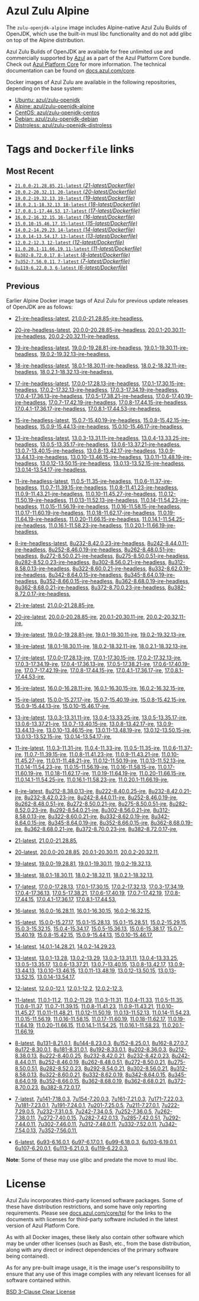 Azul Zulu Alpine
================

The `zulu-openjdk-alpine` image includes Alpine-native Azul Zulu Builds of OpenJDK, which use the built-in musl libc functionality
and do not add glibc on top of the Alpine distribution.

Azul Zulu Builds of OpenJDK are available for free unlimited use and commercially supported by [Azul][1] as a part of the Azul Platform Core bundle.
Check out [Azul Platform Core][2] for more information. The technical documentation can be found on [docs.azul.com/core][3].

Docker images of Azul Zulu are available in the following repositories, depending on the base system:

  * [Ubuntu: azul/zulu-openjdk][4]
  * [Alpine: azul/zulu-openjdk-alpine][5]
  * [CentOS: azul/zulu-openjdk-centos][6]
  * [Debian: azul/zulu-openjdk-debian][7]
  * [Distroless: azul/zulu-openjdk-distroless][8]

Tags and `Dockerfile` links
===========================

Most Recent
-----------


  * [`21.0.0-21.28.85`, `21-latest` (*21-latest/Dockerfile)*][11]
  * [`20.0.2-20.32.11`, `20-latest` (*20-latest/Dockerfile)*][17]
  * [`19.0.2-19.32.13`, `19-latest` (*19-latest/Dockerfile)*][29]
  * [`18.0.2.1-18.32.13`, `18-latest` (*18-latest/Dockerfile)*][41]
  * [`17.0.8.1-17.44.53`, `17-latest` (*17-latest/Dockerfile)*][53]
  * [`16.0.2-16.32.15`, `16-latest` (*16-latest/Dockerfile)*][89]
  * [`15.0.10-15.46.17`, `15-latest` (*15-latest/Dockerfile)*][97]
  * [`14.0.2-14.29.23`, `14-latest` (*14-latest/Dockerfile)*][121]
  * [`13.0.14-13.54.17`, `13-latest` (*13-latest/Dockerfile)*][124]
  * [`12.0.2-12.3`, `12-latest` (*12-latest/Dockerfile)*][165]
  * [`11.0.20.1-11.66.19`, `11-latest` (*11-latest/Dockerfile)*][169]
  * [`8u382-8.72.0.17`, `8-latest` (*8-latest/Dockerfile)*][234]
  * [`7u352-7.56.0.11`, `7-latest` (*7-latest/Dockerfile)*][307]
  * [`6u119-6.22.0.3`, `6-latest` (*6-latest/Dockerfile)*][330]

Previous
--------

Earlier Alpine Docker image tags of Azul Zulu for previous update releases of OpenJDK are as follows:


  * [21-jre-headless-latest][15],
  [21.0.0-21.28.85-jre-headless][16],
  
  * [20-jre-headless-latest][25],
  [20.0.0-20.28.85-jre-headless][26],
  [20.0.1-20.30.11-jre-headless][27],
  [20.0.2-20.32.11-jre-headless][28],
  
  * [19-jre-headless-latest][37],
  [19.0.0-19.28.81-jre-headless][38],
  [19.0.1-19.30.11-jre-headless][39],
  [19.0.2-19.32.13-jre-headless][40],
  
  * [18-jre-headless-latest][49],
  [18.0.1-18.30.11-jre-headless][50],
  [18.0.2-18.32.11-jre-headless][51],
  [18.0.2.1-18.32.13-jre-headless][52],
  
  * [17-jre-headless-latest][77],
  [17.0.0-17.28.13-jre-headless][78],
  [17.0.1-17.30.15-jre-headless][79],
  [17.0.2-17.32.13-jre-headless][80],
  [17.0.3-17.34.19-jre-headless][81],
  [17.0.4-17.36.13-jre-headless][82],
  [17.0.5-17.38.21-jre-headless][83],
  [17.0.6-17.40.19-jre-headless][84],
  [17.0.7-17.42.19-jre-headless][85],
  [17.0.8-17.44.15-jre-headless][86],
  [17.0.4.1-17.36.17-jre-headless][87],
  [17.0.8.1-17.44.53-jre-headless][88],
  
  * [15-jre-headless-latest][116],
  [15.0.7-15.40.19-jre-headless][117],
  [15.0.8-15.42.15-jre-headless][118],
  [15.0.9-15.44.13-jre-headless][119],
  [15.0.10-15.46.17-jre-headless][120],
  
  * [13-jre-headless-latest][152],
  [13.0.3-13.31.11-jre-headless][153],
  [13.0.4-13.33.25-jre-headless][154],
  [13.0.5-13.35.17-jre-headless][155],
  [13.0.6-13.37.21-jre-headless][156],
  [13.0.7-13.40.15-jre-headless][157],
  [13.0.8-13.42.17-jre-headless][158],
  [13.0.9-13.44.13-jre-headless][159],
  [13.0.10-13.46.15-jre-headless][160],
  [13.0.11-13.48.19-jre-headless][161],
  [13.0.12-13.50.15-jre-headless][162],
  [13.0.13-13.52.15-jre-headless][163],
  [13.0.14-13.54.17-jre-headless][164],
  
  * [11-jre-headless-latest][212],
  [11.0.5-11.35-jre-headless][216],
  [11.0.6-11.37-jre-headless][217],
  [11.0.7-11.39.15-jre-headless][218],
  [11.0.8-11.41.23-jre-headless][219],
  [11.0.9-11.43.21-jre-headless][220],
  [11.0.10-11.45.27-jre-headless][221],
  [11.0.12-11.50.19-jre-headless][222],
  [11.0.13-11.52.13-jre-headless][223],
  [11.0.14-11.54.23-jre-headless][224],
  [11.0.15-11.56.19-jre-headless][225],
  [11.0.16-11.58.15-jre-headless][226],
  [11.0.17-11.60.19-jre-headless][227],
  [11.0.18-11.62.17-jre-headless][228],
  [11.0.19-11.64.19-jre-headless][229],
  [11.0.20-11.66.15-jre-headless][230],
  [11.0.14.1-11.54.25-jre-headless][231],
  [11.0.16.1-11.58.23-jre-headless][232],
  [11.0.20.1-11.66.19-jre-headless][233],
  
  * [8-jre-headless-latest][288],
  [8u232-8.42.0.23-jre-headless][289],
  [8u242-8.44.0.11-jre-headless][290],
  [8u252-8.46.0.19-jre-headless][291],
  [8u262-8.48.0.51-jre-headless][292],
  [8u272-8.50.0.21-jre-headless][293],
  [8u275-8.50.0.51-jre-headless][294],
  [8u282-8.52.0.23-jre-headless][295],
  [8u302-8.56.0.21-jre-headless][296],
  [8u312-8.58.0.13-jre-headless][297],
  [8u322-8.60.0.21-jre-headless][298],
  [8u332-8.62.0.19-jre-headless][299],
  [8u342-8.64.0.15-jre-headless][300],
  [8u345-8.64.0.19-jre-headless][301],
  [8u352-8.66.0.15-jre-headless][302],
  [8u362-8.68.0.19-jre-headless][303],
  [8u362-8.68.0.21-jre-headless][304],
  [8u372-8.70.0.23-jre-headless][305],
  [8u382-8.72.0.17-jre-headless][306],
  
  * [21-jre-latest][12],
  [21.0.0-21.28.85-jre][14],
  
  * [20-jre-latest][18],
  [20.0.0-20.28.85-jre][22],
  [20.0.1-20.30.11-jre][23],
  [20.0.2-20.32.11-jre][24],
  
  * [19-jre-latest][30],
  [19.0.0-19.28.81-jre][34],
  [19.0.1-19.30.11-jre][35],
  [19.0.2-19.32.13-jre][36],
  
  * [18-jre-latest][42],
  [18.0.1-18.30.11-jre][46],
  [18.0.2-18.32.11-jre][47],
  [18.0.2.1-18.32.13-jre][48],
  
  * [17-jre-latest][54],
  [17.0.0-17.28.13-jre][66],
  [17.0.1-17.30.15-jre][67],
  [17.0.2-17.32.13-jre][68],
  [17.0.3-17.34.19-jre][69],
  [17.0.4-17.36.13-jre][70],
  [17.0.5-17.38.21-jre][71],
  [17.0.6-17.40.19-jre][72],
  [17.0.7-17.42.19-jre][73],
  [17.0.8-17.44.15-jre][74],
  [17.0.4.1-17.36.17-jre][75],
  [17.0.8.1-17.44.53-jre][76],
  
  * [16-jre-latest][90],
  [16.0.0-16.28.11-jre][94],
  [16.0.1-16.30.15-jre][95],
  [16.0.2-16.32.15-jre][96],
  
  * [15-jre-latest][98],
  [15.0.0-15.27.17-jre][111],
  [15.0.7-15.40.19-jre][112],
  [15.0.8-15.42.15-jre][113],
  [15.0.9-15.44.13-jre][114],
  [15.0.10-15.46.17-jre][115],
  
  * [13-jre-latest][127],
  [13.0.3-13.31.11-jre][140],
  [13.0.4-13.33.25-jre][141],
  [13.0.5-13.35.17-jre][142],
  [13.0.6-13.37.21-jre][143],
  [13.0.7-13.40.15-jre][144],
  [13.0.8-13.42.17-jre][145],
  [13.0.9-13.44.13-jre][146],
  [13.0.10-13.46.15-jre][147],
  [13.0.11-13.48.19-jre][148],
  [13.0.12-13.50.15-jre][149],
  [13.0.13-13.52.15-jre][150],
  [13.0.14-13.54.17-jre][151],
  
  * [11-jre-latest][176],
  [11.0.3-11.31-jre][191],
  [11.0.4-11.33-jre][192],
  [11.0.5-11.35-jre][193],
  [11.0.6-11.37-jre][194],
  [11.0.7-11.39.15-jre][198],
  [11.0.8-11.41.23-jre][199],
  [11.0.9-11.43.21-jre][200],
  [11.0.10-11.45.27-jre][201],
  [11.0.11-11.48.21-jre][202],
  [11.0.12-11.50.19-jre][203],
  [11.0.13-11.52.13-jre][204],
  [11.0.14-11.54.23-jre][205],
  [11.0.15-11.56.19-jre][206],
  [11.0.16-11.58.15-jre][207],
  [11.0.17-11.60.19-jre][208],
  [11.0.18-11.62.17-jre][209],
  [11.0.19-11.64.19-jre][210],
  [11.0.20-11.66.15-jre][211],
  [11.0.14.1-11.54.25-jre][213],
  [11.0.16.1-11.58.23-jre][214],
  [11.0.20.1-11.66.19-jre][215],
  
  * [8-jre-latest][235],
  [8u212-8.38.0.13-jre][266],
  [8u222-8.40.0.25-jre][267],
  [8u232-8.42.0.21-jre][268],
  [8u232-8.42.0.23-jre][269],
  [8u242-8.44.0.11-jre][270],
  [8u252-8.46.0.19-jre][271],
  [8u262-8.48.0.51-jre][272],
  [8u272-8.50.0.21-jre][273],
  [8u275-8.50.0.51-jre][274],
  [8u282-8.52.0.23-jre][275],
  [8u292-8.54.0.21-jre][276],
  [8u302-8.56.0.21-jre][277],
  [8u312-8.58.0.13-jre][278],
  [8u322-8.60.0.21-jre][279],
  [8u332-8.62.0.19-jre][280],
  [8u342-8.64.0.15-jre][281],
  [8u345-8.64.0.19-jre][282],
  [8u352-8.66.0.15-jre][283],
  [8u362-8.68.0.19-jre][284],
  [8u362-8.68.0.21-jre][285],
  [8u372-8.70.0.23-jre][286],
  [8u382-8.72.0.17-jre][287],
  
  * [21-latest][11],
  [21.0.0-21.28.85][13],
  
  * [20-latest][17],
  [20.0.0-20.28.85][19],
  [20.0.1-20.30.11][20],
  [20.0.2-20.32.11][21],
  
  * [19-latest][29],
  [19.0.0-19.28.81][31],
  [19.0.1-19.30.11][32],
  [19.0.2-19.32.13][33],
  
  * [18-latest][41],
  [18.0.1-18.30.11][43],
  [18.0.2-18.32.11][44],
  [18.0.2.1-18.32.13][45],
  
  * [17-latest][53],
  [17.0.0-17.28.13][55],
  [17.0.1-17.30.15][56],
  [17.0.2-17.32.13][57],
  [17.0.3-17.34.19][58],
  [17.0.4-17.36.13][59],
  [17.0.5-17.38.21][60],
  [17.0.6-17.40.19][61],
  [17.0.7-17.42.19][62],
  [17.0.8-17.44.15][63],
  [17.0.4.1-17.36.17][64],
  [17.0.8.1-17.44.53][65],
  
  * [16-latest][89],
  [16.0.0-16.28.11][91],
  [16.0.1-16.30.15][92],
  [16.0.2-16.32.15][93],
  
  * [15-latest][97],
  [15.0.0-15.27.17][99],
  [15.0.1-15.28.13][100],
  [15.0.1-15.28.51][101],
  [15.0.2-15.29.15][102],
  [15.0.3-15.32.15][103],
  [15.0.4-15.34.17][104],
  [15.0.5-15.36.13][105],
  [15.0.6-15.38.17][106],
  [15.0.7-15.40.19][107],
  [15.0.8-15.42.15][108],
  [15.0.9-15.44.13][109],
  [15.0.10-15.46.17][110],
  
  * [14-latest][121],
  [14.0.1-14.28.21][122],
  [14.0.2-14.29.23][123],
  
  * [13-latest][124],
  [13.0.1-13.28][125],
  [13.0.2-13.29][126],
  [13.0.3-13.31.11][128],
  [13.0.4-13.33.25][129],
  [13.0.5-13.35.17][130],
  [13.0.6-13.37.21][131],
  [13.0.7-13.40.15][132],
  [13.0.8-13.42.17][133],
  [13.0.9-13.44.13][134],
  [13.0.10-13.46.15][135],
  [13.0.11-13.48.19][136],
  [13.0.12-13.50.15][137],
  [13.0.13-13.52.15][138],
  [13.0.14-13.54.17][139],
  
  * [12-latest][165],
  [12.0.0-12.1][166],
  [12.0.1-12.2][167],
  [12.0.2-12.3][168],
  
  * [11-latest][169],
  [11.0.1-11.2][170],
  [11.0.2-11.29][171],
  [11.0.3-11.31][172],
  [11.0.4-11.33][173],
  [11.0.5-11.35][174],
  [11.0.6-11.37][175],
  [11.0.7-11.39.15][177],
  [11.0.8-11.41.23][178],
  [11.0.9-11.43.21][179],
  [11.0.10-11.45.27][180],
  [11.0.11-11.48.21][181],
  [11.0.12-11.50.19][182],
  [11.0.13-11.52.13][183],
  [11.0.14-11.54.23][184],
  [11.0.15-11.56.19][185],
  [11.0.16-11.58.15][186],
  [11.0.17-11.60.19][187],
  [11.0.18-11.62.17][188],
  [11.0.19-11.64.19][189],
  [11.0.20-11.66.15][190],
  [11.0.14.1-11.54.25][195],
  [11.0.16.1-11.58.23][196],
  [11.0.20.1-11.66.19][197],
  
  * [8-latest][234],
  [8u131-8.21.0.1][236],
  [8u144-8.23.0.3][237],
  [8u152-8.25.0.1][238],
  [8u162-8.27.0.7][239],
  [8u172-8.30.0.1][240],
  [8u181-8.31.0.1][241],
  [8u192-8.33.0.1][242],
  [8u202-8.36.0.3][243],
  [8u212-8.38.0.13][244],
  [8u222-8.40.0.25][245],
  [8u232-8.42.0.21][246],
  [8u232-8.42.0.23][247],
  [8u242-8.44.0.11][248],
  [8u252-8.46.0.19][249],
  [8u262-8.48.0.51][250],
  [8u272-8.50.0.21][251],
  [8u275-8.50.0.51][252],
  [8u282-8.52.0.23][253],
  [8u292-8.54.0.21][254],
  [8u302-8.56.0.21][255],
  [8u312-8.58.0.13][256],
  [8u322-8.60.0.21][257],
  [8u332-8.62.0.19][258],
  [8u342-8.64.0.15][259],
  [8u345-8.64.0.19][260],
  [8u352-8.66.0.15][261],
  [8u362-8.68.0.19][262],
  [8u362-8.68.0.21][263],
  [8u372-8.70.0.23][264],
  [8u382-8.72.0.17][265],
  
  * [7-latest][307],
  [7u141-7.18.0.3][308],
  [7u154-7.20.0.3][309],
  [7u161-7.21.0.3][310],
  [7u171-7.22.0.3][311],
  [7u181-7.23.0.1][312],
  [7u191-7.24.0.1][313],
  [7u201-7.25.0.5][314],
  [7u211-7.27.0.1][315],
  [7u222-7.29.0.5][316],
  [7u232-7.31.0.5][317],
  [7u242-7.34.0.5][318],
  [7u252-7.36.0.5][319],
  [7u262-7.38.0.11][320],
  [7u272-7.40.0.15][321],
  [7u282-7.42.0.13][322],
  [7u285-7.42.0.51][323],
  [7u292-7.44.0.11][324],
  [7u302-7.46.0.11][325],
  [7u312-7.48.0.11][326],
  [7u332-7.52.0.11][327],
  [7u342-7.54.0.13][328],
  [7u352-7.56.0.11][329],
  
  * [6-latest][330],
  [6u93-6.16.0.1][331],
  [6u97-6.17.0.1][332],
  [6u99-6.18.0.3][333],
  [6u103-6.19.0.1][334],
  [6u107-6.20.0.1][335],
  [6u113-6.21.0.3][336],
  [6u119-6.22.0.3][337],
  

**Note**: Some of these may use glibc and predate the move to musl libc.

License
=======

Azul Zulu incorporates third-party licensed software packages. Some of these have distribution restrictions, and some have only reporting requirements. Please see [docs.azul.com/core/tpl][9] for the links to the documents with licenses for third-party software included in the latest version of Azul Platform Core.

As with all Docker images, these likely also contain other software which may be under other licenses (such as Bash, etc., from the base distribution, along with any direct or indirect dependencies of the primary software being contained).

As for any pre-built image usage, it is the image user's responsibility to ensure that any use of this image complies with any relevant licenses for all software contained within.

[BSD 3-Clause Clear License][10]


  [1]: https://www.azul.com/
  [2]: https://www.azul.com/products/core/
  [3]: https://docs.azul.com/core/
  [4]: https://hub.docker.com/r/azul/zulu-openjdk
  [5]: https://hub.docker.com/r/azul/zulu-openjdk-alpine
  [6]: https://hub.docker.com/r/azul/zulu-openjdk-centos
  [7]: https://hub.docker.com/r/azul/zulu-openjdk-debian
  [8]: https://hub.docker.com/r/azul/zulu-openjdk-distroless
  [9]: https://docs.azul.com/core/tpl
  [10]: https://github.com/zulu-openjdk/zulu-openjdk/blob/master/LICENSE.txt


  [15]: https://github.com/zulu-openjdk/zulu-openjdk/blob/master/alpine/21-jre-headless-latest/Dockerfile
  [16]: https://github.com/zulu-openjdk/zulu-openjdk/blob/master/alpine/21.0.0-21.28.85-jre-headless/Dockerfile
  
  [25]: https://github.com/zulu-openjdk/zulu-openjdk/blob/master/alpine/20-jre-headless-latest/Dockerfile
  [26]: https://github.com/zulu-openjdk/zulu-openjdk/blob/master/alpine/20.0.0-20.28.85-jre-headless/Dockerfile
  [27]: https://github.com/zulu-openjdk/zulu-openjdk/blob/master/alpine/20.0.1-20.30.11-jre-headless/Dockerfile
  [28]: https://github.com/zulu-openjdk/zulu-openjdk/blob/master/alpine/20.0.2-20.32.11-jre-headless/Dockerfile
  
  [37]: https://github.com/zulu-openjdk/zulu-openjdk/blob/master/alpine/19-jre-headless-latest/Dockerfile
  [38]: https://github.com/zulu-openjdk/zulu-openjdk/blob/master/alpine/19.0.0-19.28.81-jre-headless/Dockerfile
  [39]: https://github.com/zulu-openjdk/zulu-openjdk/blob/master/alpine/19.0.1-19.30.11-jre-headless/Dockerfile
  [40]: https://github.com/zulu-openjdk/zulu-openjdk/blob/master/alpine/19.0.2-19.32.13-jre-headless/Dockerfile
  
  [49]: https://github.com/zulu-openjdk/zulu-openjdk/blob/master/alpine/18-jre-headless-latest/Dockerfile
  [50]: https://github.com/zulu-openjdk/zulu-openjdk/blob/master/alpine/18.0.1-18.30.11-jre-headless/Dockerfile
  [51]: https://github.com/zulu-openjdk/zulu-openjdk/blob/master/alpine/18.0.2-18.32.11-jre-headless/Dockerfile
  [52]: https://github.com/zulu-openjdk/zulu-openjdk/blob/master/alpine/18.0.2.1-18.32.13-jre-headless/Dockerfile
  
  [77]: https://github.com/zulu-openjdk/zulu-openjdk/blob/master/alpine/17-jre-headless-latest/Dockerfile
  [78]: https://github.com/zulu-openjdk/zulu-openjdk/blob/master/alpine/17.0.0-17.28.13-jre-headless/Dockerfile
  [79]: https://github.com/zulu-openjdk/zulu-openjdk/blob/master/alpine/17.0.1-17.30.15-jre-headless/Dockerfile
  [80]: https://github.com/zulu-openjdk/zulu-openjdk/blob/master/alpine/17.0.2-17.32.13-jre-headless/Dockerfile
  [81]: https://github.com/zulu-openjdk/zulu-openjdk/blob/master/alpine/17.0.3-17.34.19-jre-headless/Dockerfile
  [82]: https://github.com/zulu-openjdk/zulu-openjdk/blob/master/alpine/17.0.4-17.36.13-jre-headless/Dockerfile
  [83]: https://github.com/zulu-openjdk/zulu-openjdk/blob/master/alpine/17.0.5-17.38.21-jre-headless/Dockerfile
  [84]: https://github.com/zulu-openjdk/zulu-openjdk/blob/master/alpine/17.0.6-17.40.19-jre-headless/Dockerfile
  [85]: https://github.com/zulu-openjdk/zulu-openjdk/blob/master/alpine/17.0.7-17.42.19-jre-headless/Dockerfile
  [86]: https://github.com/zulu-openjdk/zulu-openjdk/blob/master/alpine/17.0.8-17.44.15-jre-headless/Dockerfile
  [87]: https://github.com/zulu-openjdk/zulu-openjdk/blob/master/alpine/17.0.4.1-17.36.17-jre-headless/Dockerfile
  [88]: https://github.com/zulu-openjdk/zulu-openjdk/blob/master/alpine/17.0.8.1-17.44.53-jre-headless/Dockerfile
  
  [116]: https://github.com/zulu-openjdk/zulu-openjdk/blob/master/alpine/15-jre-headless-latest/Dockerfile
  [117]: https://github.com/zulu-openjdk/zulu-openjdk/blob/master/alpine/15.0.7-15.40.19-jre-headless/Dockerfile
  [118]: https://github.com/zulu-openjdk/zulu-openjdk/blob/master/alpine/15.0.8-15.42.15-jre-headless/Dockerfile
  [119]: https://github.com/zulu-openjdk/zulu-openjdk/blob/master/alpine/15.0.9-15.44.13-jre-headless/Dockerfile
  [120]: https://github.com/zulu-openjdk/zulu-openjdk/blob/master/alpine/15.0.10-15.46.17-jre-headless/Dockerfile
  
  [152]: https://github.com/zulu-openjdk/zulu-openjdk/blob/master/alpine/13-jre-headless-latest/Dockerfile
  [153]: https://github.com/zulu-openjdk/zulu-openjdk/blob/master/alpine/13.0.3-13.31.11-jre-headless/Dockerfile
  [154]: https://github.com/zulu-openjdk/zulu-openjdk/blob/master/alpine/13.0.4-13.33.25-jre-headless/Dockerfile
  [155]: https://github.com/zulu-openjdk/zulu-openjdk/blob/master/alpine/13.0.5-13.35.17-jre-headless/Dockerfile
  [156]: https://github.com/zulu-openjdk/zulu-openjdk/blob/master/alpine/13.0.6-13.37.21-jre-headless/Dockerfile
  [157]: https://github.com/zulu-openjdk/zulu-openjdk/blob/master/alpine/13.0.7-13.40.15-jre-headless/Dockerfile
  [158]: https://github.com/zulu-openjdk/zulu-openjdk/blob/master/alpine/13.0.8-13.42.17-jre-headless/Dockerfile
  [159]: https://github.com/zulu-openjdk/zulu-openjdk/blob/master/alpine/13.0.9-13.44.13-jre-headless/Dockerfile
  [160]: https://github.com/zulu-openjdk/zulu-openjdk/blob/master/alpine/13.0.10-13.46.15-jre-headless/Dockerfile
  [161]: https://github.com/zulu-openjdk/zulu-openjdk/blob/master/alpine/13.0.11-13.48.19-jre-headless/Dockerfile
  [162]: https://github.com/zulu-openjdk/zulu-openjdk/blob/master/alpine/13.0.12-13.50.15-jre-headless/Dockerfile
  [163]: https://github.com/zulu-openjdk/zulu-openjdk/blob/master/alpine/13.0.13-13.52.15-jre-headless/Dockerfile
  [164]: https://github.com/zulu-openjdk/zulu-openjdk/blob/master/alpine/13.0.14-13.54.17-jre-headless/Dockerfile
  
  [212]: https://github.com/zulu-openjdk/zulu-openjdk/blob/master/alpine/11-jre-headless-latest/Dockerfile
  [216]: https://github.com/zulu-openjdk/zulu-openjdk/blob/master/alpine/11.0.5-11.35-jre-headless/Dockerfile
  [217]: https://github.com/zulu-openjdk/zulu-openjdk/blob/master/alpine/11.0.6-11.37-jre-headless/Dockerfile
  [218]: https://github.com/zulu-openjdk/zulu-openjdk/blob/master/alpine/11.0.7-11.39.15-jre-headless/Dockerfile
  [219]: https://github.com/zulu-openjdk/zulu-openjdk/blob/master/alpine/11.0.8-11.41.23-jre-headless/Dockerfile
  [220]: https://github.com/zulu-openjdk/zulu-openjdk/blob/master/alpine/11.0.9-11.43.21-jre-headless/Dockerfile
  [221]: https://github.com/zulu-openjdk/zulu-openjdk/blob/master/alpine/11.0.10-11.45.27-jre-headless/Dockerfile
  [222]: https://github.com/zulu-openjdk/zulu-openjdk/blob/master/alpine/11.0.12-11.50.19-jre-headless/Dockerfile
  [223]: https://github.com/zulu-openjdk/zulu-openjdk/blob/master/alpine/11.0.13-11.52.13-jre-headless/Dockerfile
  [224]: https://github.com/zulu-openjdk/zulu-openjdk/blob/master/alpine/11.0.14-11.54.23-jre-headless/Dockerfile
  [225]: https://github.com/zulu-openjdk/zulu-openjdk/blob/master/alpine/11.0.15-11.56.19-jre-headless/Dockerfile
  [226]: https://github.com/zulu-openjdk/zulu-openjdk/blob/master/alpine/11.0.16-11.58.15-jre-headless/Dockerfile
  [227]: https://github.com/zulu-openjdk/zulu-openjdk/blob/master/alpine/11.0.17-11.60.19-jre-headless/Dockerfile
  [228]: https://github.com/zulu-openjdk/zulu-openjdk/blob/master/alpine/11.0.18-11.62.17-jre-headless/Dockerfile
  [229]: https://github.com/zulu-openjdk/zulu-openjdk/blob/master/alpine/11.0.19-11.64.19-jre-headless/Dockerfile
  [230]: https://github.com/zulu-openjdk/zulu-openjdk/blob/master/alpine/11.0.20-11.66.15-jre-headless/Dockerfile
  [231]: https://github.com/zulu-openjdk/zulu-openjdk/blob/master/alpine/11.0.14.1-11.54.25-jre-headless/Dockerfile
  [232]: https://github.com/zulu-openjdk/zulu-openjdk/blob/master/alpine/11.0.16.1-11.58.23-jre-headless/Dockerfile
  [233]: https://github.com/zulu-openjdk/zulu-openjdk/blob/master/alpine/11.0.20.1-11.66.19-jre-headless/Dockerfile
  
  [288]: https://github.com/zulu-openjdk/zulu-openjdk/blob/master/alpine/8-jre-headless-latest/Dockerfile
  [289]: https://github.com/zulu-openjdk/zulu-openjdk/blob/master/alpine/8u232-8.42.0.23-jre-headless/Dockerfile
  [290]: https://github.com/zulu-openjdk/zulu-openjdk/blob/master/alpine/8u242-8.44.0.11-jre-headless/Dockerfile
  [291]: https://github.com/zulu-openjdk/zulu-openjdk/blob/master/alpine/8u252-8.46.0.19-jre-headless/Dockerfile
  [292]: https://github.com/zulu-openjdk/zulu-openjdk/blob/master/alpine/8u262-8.48.0.51-jre-headless/Dockerfile
  [293]: https://github.com/zulu-openjdk/zulu-openjdk/blob/master/alpine/8u272-8.50.0.21-jre-headless/Dockerfile
  [294]: https://github.com/zulu-openjdk/zulu-openjdk/blob/master/alpine/8u275-8.50.0.51-jre-headless/Dockerfile
  [295]: https://github.com/zulu-openjdk/zulu-openjdk/blob/master/alpine/8u282-8.52.0.23-jre-headless/Dockerfile
  [296]: https://github.com/zulu-openjdk/zulu-openjdk/blob/master/alpine/8u302-8.56.0.21-jre-headless/Dockerfile
  [297]: https://github.com/zulu-openjdk/zulu-openjdk/blob/master/alpine/8u312-8.58.0.13-jre-headless/Dockerfile
  [298]: https://github.com/zulu-openjdk/zulu-openjdk/blob/master/alpine/8u322-8.60.0.21-jre-headless/Dockerfile
  [299]: https://github.com/zulu-openjdk/zulu-openjdk/blob/master/alpine/8u332-8.62.0.19-jre-headless/Dockerfile
  [300]: https://github.com/zulu-openjdk/zulu-openjdk/blob/master/alpine/8u342-8.64.0.15-jre-headless/Dockerfile
  [301]: https://github.com/zulu-openjdk/zulu-openjdk/blob/master/alpine/8u345-8.64.0.19-jre-headless/Dockerfile
  [302]: https://github.com/zulu-openjdk/zulu-openjdk/blob/master/alpine/8u352-8.66.0.15-jre-headless/Dockerfile
  [303]: https://github.com/zulu-openjdk/zulu-openjdk/blob/master/alpine/8u362-8.68.0.19-jre-headless/Dockerfile
  [304]: https://github.com/zulu-openjdk/zulu-openjdk/blob/master/alpine/8u362-8.68.0.21-jre-headless/Dockerfile
  [305]: https://github.com/zulu-openjdk/zulu-openjdk/blob/master/alpine/8u372-8.70.0.23-jre-headless/Dockerfile
  [306]: https://github.com/zulu-openjdk/zulu-openjdk/blob/master/alpine/8u382-8.72.0.17-jre-headless/Dockerfile
  
  [12]: https://github.com/zulu-openjdk/zulu-openjdk/blob/master/alpine/21-jre-latest/Dockerfile
  [14]: https://github.com/zulu-openjdk/zulu-openjdk/blob/master/alpine/21.0.0-21.28.85-jre/Dockerfile
  
  [18]: https://github.com/zulu-openjdk/zulu-openjdk/blob/master/alpine/20-jre-latest/Dockerfile
  [22]: https://github.com/zulu-openjdk/zulu-openjdk/blob/master/alpine/20.0.0-20.28.85-jre/Dockerfile
  [23]: https://github.com/zulu-openjdk/zulu-openjdk/blob/master/alpine/20.0.1-20.30.11-jre/Dockerfile
  [24]: https://github.com/zulu-openjdk/zulu-openjdk/blob/master/alpine/20.0.2-20.32.11-jre/Dockerfile
  
  [30]: https://github.com/zulu-openjdk/zulu-openjdk/blob/master/alpine/19-jre-latest/Dockerfile
  [34]: https://github.com/zulu-openjdk/zulu-openjdk/blob/master/alpine/19.0.0-19.28.81-jre/Dockerfile
  [35]: https://github.com/zulu-openjdk/zulu-openjdk/blob/master/alpine/19.0.1-19.30.11-jre/Dockerfile
  [36]: https://github.com/zulu-openjdk/zulu-openjdk/blob/master/alpine/19.0.2-19.32.13-jre/Dockerfile
  
  [42]: https://github.com/zulu-openjdk/zulu-openjdk/blob/master/alpine/18-jre-latest/Dockerfile
  [46]: https://github.com/zulu-openjdk/zulu-openjdk/blob/master/alpine/18.0.1-18.30.11-jre/Dockerfile
  [47]: https://github.com/zulu-openjdk/zulu-openjdk/blob/master/alpine/18.0.2-18.32.11-jre/Dockerfile
  [48]: https://github.com/zulu-openjdk/zulu-openjdk/blob/master/alpine/18.0.2.1-18.32.13-jre/Dockerfile
  
  [54]: https://github.com/zulu-openjdk/zulu-openjdk/blob/master/alpine/17-jre-latest/Dockerfile
  [66]: https://github.com/zulu-openjdk/zulu-openjdk/blob/master/alpine/17.0.0-17.28.13-jre/Dockerfile
  [67]: https://github.com/zulu-openjdk/zulu-openjdk/blob/master/alpine/17.0.1-17.30.15-jre/Dockerfile
  [68]: https://github.com/zulu-openjdk/zulu-openjdk/blob/master/alpine/17.0.2-17.32.13-jre/Dockerfile
  [69]: https://github.com/zulu-openjdk/zulu-openjdk/blob/master/alpine/17.0.3-17.34.19-jre/Dockerfile
  [70]: https://github.com/zulu-openjdk/zulu-openjdk/blob/master/alpine/17.0.4-17.36.13-jre/Dockerfile
  [71]: https://github.com/zulu-openjdk/zulu-openjdk/blob/master/alpine/17.0.5-17.38.21-jre/Dockerfile
  [72]: https://github.com/zulu-openjdk/zulu-openjdk/blob/master/alpine/17.0.6-17.40.19-jre/Dockerfile
  [73]: https://github.com/zulu-openjdk/zulu-openjdk/blob/master/alpine/17.0.7-17.42.19-jre/Dockerfile
  [74]: https://github.com/zulu-openjdk/zulu-openjdk/blob/master/alpine/17.0.8-17.44.15-jre/Dockerfile
  [75]: https://github.com/zulu-openjdk/zulu-openjdk/blob/master/alpine/17.0.4.1-17.36.17-jre/Dockerfile
  [76]: https://github.com/zulu-openjdk/zulu-openjdk/blob/master/alpine/17.0.8.1-17.44.53-jre/Dockerfile
  
  [90]: https://github.com/zulu-openjdk/zulu-openjdk/blob/master/alpine/16-jre-latest/Dockerfile
  [94]: https://github.com/zulu-openjdk/zulu-openjdk/blob/master/alpine/16.0.0-16.28.11-jre/Dockerfile
  [95]: https://github.com/zulu-openjdk/zulu-openjdk/blob/master/alpine/16.0.1-16.30.15-jre/Dockerfile
  [96]: https://github.com/zulu-openjdk/zulu-openjdk/blob/master/alpine/16.0.2-16.32.15-jre/Dockerfile
  
  [98]: https://github.com/zulu-openjdk/zulu-openjdk/blob/master/alpine/15-jre-latest/Dockerfile
  [111]: https://github.com/zulu-openjdk/zulu-openjdk/blob/master/alpine/15.0.0-15.27.17-jre/Dockerfile
  [112]: https://github.com/zulu-openjdk/zulu-openjdk/blob/master/alpine/15.0.7-15.40.19-jre/Dockerfile
  [113]: https://github.com/zulu-openjdk/zulu-openjdk/blob/master/alpine/15.0.8-15.42.15-jre/Dockerfile
  [114]: https://github.com/zulu-openjdk/zulu-openjdk/blob/master/alpine/15.0.9-15.44.13-jre/Dockerfile
  [115]: https://github.com/zulu-openjdk/zulu-openjdk/blob/master/alpine/15.0.10-15.46.17-jre/Dockerfile
  
  [127]: https://github.com/zulu-openjdk/zulu-openjdk/blob/master/alpine/13-jre-latest/Dockerfile
  [140]: https://github.com/zulu-openjdk/zulu-openjdk/blob/master/alpine/13.0.3-13.31.11-jre/Dockerfile
  [141]: https://github.com/zulu-openjdk/zulu-openjdk/blob/master/alpine/13.0.4-13.33.25-jre/Dockerfile
  [142]: https://github.com/zulu-openjdk/zulu-openjdk/blob/master/alpine/13.0.5-13.35.17-jre/Dockerfile
  [143]: https://github.com/zulu-openjdk/zulu-openjdk/blob/master/alpine/13.0.6-13.37.21-jre/Dockerfile
  [144]: https://github.com/zulu-openjdk/zulu-openjdk/blob/master/alpine/13.0.7-13.40.15-jre/Dockerfile
  [145]: https://github.com/zulu-openjdk/zulu-openjdk/blob/master/alpine/13.0.8-13.42.17-jre/Dockerfile
  [146]: https://github.com/zulu-openjdk/zulu-openjdk/blob/master/alpine/13.0.9-13.44.13-jre/Dockerfile
  [147]: https://github.com/zulu-openjdk/zulu-openjdk/blob/master/alpine/13.0.10-13.46.15-jre/Dockerfile
  [148]: https://github.com/zulu-openjdk/zulu-openjdk/blob/master/alpine/13.0.11-13.48.19-jre/Dockerfile
  [149]: https://github.com/zulu-openjdk/zulu-openjdk/blob/master/alpine/13.0.12-13.50.15-jre/Dockerfile
  [150]: https://github.com/zulu-openjdk/zulu-openjdk/blob/master/alpine/13.0.13-13.52.15-jre/Dockerfile
  [151]: https://github.com/zulu-openjdk/zulu-openjdk/blob/master/alpine/13.0.14-13.54.17-jre/Dockerfile
  
  [176]: https://github.com/zulu-openjdk/zulu-openjdk/blob/master/alpine/11-jre-latest/Dockerfile
  [191]: https://github.com/zulu-openjdk/zulu-openjdk/blob/master/alpine/11.0.3-11.31-jre/Dockerfile
  [192]: https://github.com/zulu-openjdk/zulu-openjdk/blob/master/alpine/11.0.4-11.33-jre/Dockerfile
  [193]: https://github.com/zulu-openjdk/zulu-openjdk/blob/master/alpine/11.0.5-11.35-jre/Dockerfile
  [194]: https://github.com/zulu-openjdk/zulu-openjdk/blob/master/alpine/11.0.6-11.37-jre/Dockerfile
  [198]: https://github.com/zulu-openjdk/zulu-openjdk/blob/master/alpine/11.0.7-11.39.15-jre/Dockerfile
  [199]: https://github.com/zulu-openjdk/zulu-openjdk/blob/master/alpine/11.0.8-11.41.23-jre/Dockerfile
  [200]: https://github.com/zulu-openjdk/zulu-openjdk/blob/master/alpine/11.0.9-11.43.21-jre/Dockerfile
  [201]: https://github.com/zulu-openjdk/zulu-openjdk/blob/master/alpine/11.0.10-11.45.27-jre/Dockerfile
  [202]: https://github.com/zulu-openjdk/zulu-openjdk/blob/master/alpine/11.0.11-11.48.21-jre/Dockerfile
  [203]: https://github.com/zulu-openjdk/zulu-openjdk/blob/master/alpine/11.0.12-11.50.19-jre/Dockerfile
  [204]: https://github.com/zulu-openjdk/zulu-openjdk/blob/master/alpine/11.0.13-11.52.13-jre/Dockerfile
  [205]: https://github.com/zulu-openjdk/zulu-openjdk/blob/master/alpine/11.0.14-11.54.23-jre/Dockerfile
  [206]: https://github.com/zulu-openjdk/zulu-openjdk/blob/master/alpine/11.0.15-11.56.19-jre/Dockerfile
  [207]: https://github.com/zulu-openjdk/zulu-openjdk/blob/master/alpine/11.0.16-11.58.15-jre/Dockerfile
  [208]: https://github.com/zulu-openjdk/zulu-openjdk/blob/master/alpine/11.0.17-11.60.19-jre/Dockerfile
  [209]: https://github.com/zulu-openjdk/zulu-openjdk/blob/master/alpine/11.0.18-11.62.17-jre/Dockerfile
  [210]: https://github.com/zulu-openjdk/zulu-openjdk/blob/master/alpine/11.0.19-11.64.19-jre/Dockerfile
  [211]: https://github.com/zulu-openjdk/zulu-openjdk/blob/master/alpine/11.0.20-11.66.15-jre/Dockerfile
  [213]: https://github.com/zulu-openjdk/zulu-openjdk/blob/master/alpine/11.0.14.1-11.54.25-jre/Dockerfile
  [214]: https://github.com/zulu-openjdk/zulu-openjdk/blob/master/alpine/11.0.16.1-11.58.23-jre/Dockerfile
  [215]: https://github.com/zulu-openjdk/zulu-openjdk/blob/master/alpine/11.0.20.1-11.66.19-jre/Dockerfile
  
  [235]: https://github.com/zulu-openjdk/zulu-openjdk/blob/master/alpine/8-jre-latest/Dockerfile
  [266]: https://github.com/zulu-openjdk/zulu-openjdk/blob/master/alpine/8u212-8.38.0.13-jre/Dockerfile
  [267]: https://github.com/zulu-openjdk/zulu-openjdk/blob/master/alpine/8u222-8.40.0.25-jre/Dockerfile
  [268]: https://github.com/zulu-openjdk/zulu-openjdk/blob/master/alpine/8u232-8.42.0.21-jre/Dockerfile
  [269]: https://github.com/zulu-openjdk/zulu-openjdk/blob/master/alpine/8u232-8.42.0.23-jre/Dockerfile
  [270]: https://github.com/zulu-openjdk/zulu-openjdk/blob/master/alpine/8u242-8.44.0.11-jre/Dockerfile
  [271]: https://github.com/zulu-openjdk/zulu-openjdk/blob/master/alpine/8u252-8.46.0.19-jre/Dockerfile
  [272]: https://github.com/zulu-openjdk/zulu-openjdk/blob/master/alpine/8u262-8.48.0.51-jre/Dockerfile
  [273]: https://github.com/zulu-openjdk/zulu-openjdk/blob/master/alpine/8u272-8.50.0.21-jre/Dockerfile
  [274]: https://github.com/zulu-openjdk/zulu-openjdk/blob/master/alpine/8u275-8.50.0.51-jre/Dockerfile
  [275]: https://github.com/zulu-openjdk/zulu-openjdk/blob/master/alpine/8u282-8.52.0.23-jre/Dockerfile
  [276]: https://github.com/zulu-openjdk/zulu-openjdk/blob/master/alpine/8u292-8.54.0.21-jre/Dockerfile
  [277]: https://github.com/zulu-openjdk/zulu-openjdk/blob/master/alpine/8u302-8.56.0.21-jre/Dockerfile
  [278]: https://github.com/zulu-openjdk/zulu-openjdk/blob/master/alpine/8u312-8.58.0.13-jre/Dockerfile
  [279]: https://github.com/zulu-openjdk/zulu-openjdk/blob/master/alpine/8u322-8.60.0.21-jre/Dockerfile
  [280]: https://github.com/zulu-openjdk/zulu-openjdk/blob/master/alpine/8u332-8.62.0.19-jre/Dockerfile
  [281]: https://github.com/zulu-openjdk/zulu-openjdk/blob/master/alpine/8u342-8.64.0.15-jre/Dockerfile
  [282]: https://github.com/zulu-openjdk/zulu-openjdk/blob/master/alpine/8u345-8.64.0.19-jre/Dockerfile
  [283]: https://github.com/zulu-openjdk/zulu-openjdk/blob/master/alpine/8u352-8.66.0.15-jre/Dockerfile
  [284]: https://github.com/zulu-openjdk/zulu-openjdk/blob/master/alpine/8u362-8.68.0.19-jre/Dockerfile
  [285]: https://github.com/zulu-openjdk/zulu-openjdk/blob/master/alpine/8u362-8.68.0.21-jre/Dockerfile
  [286]: https://github.com/zulu-openjdk/zulu-openjdk/blob/master/alpine/8u372-8.70.0.23-jre/Dockerfile
  [287]: https://github.com/zulu-openjdk/zulu-openjdk/blob/master/alpine/8u382-8.72.0.17-jre/Dockerfile
  
  [11]: https://github.com/zulu-openjdk/zulu-openjdk/blob/master/alpine/21-latest/Dockerfile
  [13]: https://github.com/zulu-openjdk/zulu-openjdk/blob/master/alpine/21.0.0-21.28.85/Dockerfile
  
  [17]: https://github.com/zulu-openjdk/zulu-openjdk/blob/master/alpine/20-latest/Dockerfile
  [19]: https://github.com/zulu-openjdk/zulu-openjdk/blob/master/alpine/20.0.0-20.28.85/Dockerfile
  [20]: https://github.com/zulu-openjdk/zulu-openjdk/blob/master/alpine/20.0.1-20.30.11/Dockerfile
  [21]: https://github.com/zulu-openjdk/zulu-openjdk/blob/master/alpine/20.0.2-20.32.11/Dockerfile
  
  [29]: https://github.com/zulu-openjdk/zulu-openjdk/blob/master/alpine/19-latest/Dockerfile
  [31]: https://github.com/zulu-openjdk/zulu-openjdk/blob/master/alpine/19.0.0-19.28.81/Dockerfile
  [32]: https://github.com/zulu-openjdk/zulu-openjdk/blob/master/alpine/19.0.1-19.30.11/Dockerfile
  [33]: https://github.com/zulu-openjdk/zulu-openjdk/blob/master/alpine/19.0.2-19.32.13/Dockerfile
  
  [41]: https://github.com/zulu-openjdk/zulu-openjdk/blob/master/alpine/18-latest/Dockerfile
  [43]: https://github.com/zulu-openjdk/zulu-openjdk/blob/master/alpine/18.0.1-18.30.11/Dockerfile
  [44]: https://github.com/zulu-openjdk/zulu-openjdk/blob/master/alpine/18.0.2-18.32.11/Dockerfile
  [45]: https://github.com/zulu-openjdk/zulu-openjdk/blob/master/alpine/18.0.2.1-18.32.13/Dockerfile
  
  [53]: https://github.com/zulu-openjdk/zulu-openjdk/blob/master/alpine/17-latest/Dockerfile
  [55]: https://github.com/zulu-openjdk/zulu-openjdk/blob/master/alpine/17.0.0-17.28.13/Dockerfile
  [56]: https://github.com/zulu-openjdk/zulu-openjdk/blob/master/alpine/17.0.1-17.30.15/Dockerfile
  [57]: https://github.com/zulu-openjdk/zulu-openjdk/blob/master/alpine/17.0.2-17.32.13/Dockerfile
  [58]: https://github.com/zulu-openjdk/zulu-openjdk/blob/master/alpine/17.0.3-17.34.19/Dockerfile
  [59]: https://github.com/zulu-openjdk/zulu-openjdk/blob/master/alpine/17.0.4-17.36.13/Dockerfile
  [60]: https://github.com/zulu-openjdk/zulu-openjdk/blob/master/alpine/17.0.5-17.38.21/Dockerfile
  [61]: https://github.com/zulu-openjdk/zulu-openjdk/blob/master/alpine/17.0.6-17.40.19/Dockerfile
  [62]: https://github.com/zulu-openjdk/zulu-openjdk/blob/master/alpine/17.0.7-17.42.19/Dockerfile
  [63]: https://github.com/zulu-openjdk/zulu-openjdk/blob/master/alpine/17.0.8-17.44.15/Dockerfile
  [64]: https://github.com/zulu-openjdk/zulu-openjdk/blob/master/alpine/17.0.4.1-17.36.17/Dockerfile
  [65]: https://github.com/zulu-openjdk/zulu-openjdk/blob/master/alpine/17.0.8.1-17.44.53/Dockerfile
  
  [89]: https://github.com/zulu-openjdk/zulu-openjdk/blob/master/alpine/16-latest/Dockerfile
  [91]: https://github.com/zulu-openjdk/zulu-openjdk/blob/master/alpine/16.0.0-16.28.11/Dockerfile
  [92]: https://github.com/zulu-openjdk/zulu-openjdk/blob/master/alpine/16.0.1-16.30.15/Dockerfile
  [93]: https://github.com/zulu-openjdk/zulu-openjdk/blob/master/alpine/16.0.2-16.32.15/Dockerfile
  
  [97]: https://github.com/zulu-openjdk/zulu-openjdk/blob/master/alpine/15-latest/Dockerfile
  [99]: https://github.com/zulu-openjdk/zulu-openjdk/blob/master/alpine/15.0.0-15.27.17/Dockerfile
  [100]: https://github.com/zulu-openjdk/zulu-openjdk/blob/master/alpine/15.0.1-15.28.13/Dockerfile
  [101]: https://github.com/zulu-openjdk/zulu-openjdk/blob/master/alpine/15.0.1-15.28.51/Dockerfile
  [102]: https://github.com/zulu-openjdk/zulu-openjdk/blob/master/alpine/15.0.2-15.29.15/Dockerfile
  [103]: https://github.com/zulu-openjdk/zulu-openjdk/blob/master/alpine/15.0.3-15.32.15/Dockerfile
  [104]: https://github.com/zulu-openjdk/zulu-openjdk/blob/master/alpine/15.0.4-15.34.17/Dockerfile
  [105]: https://github.com/zulu-openjdk/zulu-openjdk/blob/master/alpine/15.0.5-15.36.13/Dockerfile
  [106]: https://github.com/zulu-openjdk/zulu-openjdk/blob/master/alpine/15.0.6-15.38.17/Dockerfile
  [107]: https://github.com/zulu-openjdk/zulu-openjdk/blob/master/alpine/15.0.7-15.40.19/Dockerfile
  [108]: https://github.com/zulu-openjdk/zulu-openjdk/blob/master/alpine/15.0.8-15.42.15/Dockerfile
  [109]: https://github.com/zulu-openjdk/zulu-openjdk/blob/master/alpine/15.0.9-15.44.13/Dockerfile
  [110]: https://github.com/zulu-openjdk/zulu-openjdk/blob/master/alpine/15.0.10-15.46.17/Dockerfile
  
  [121]: https://github.com/zulu-openjdk/zulu-openjdk/blob/master/alpine/14-latest/Dockerfile
  [122]: https://github.com/zulu-openjdk/zulu-openjdk/blob/master/alpine/14.0.1-14.28.21/Dockerfile
  [123]: https://github.com/zulu-openjdk/zulu-openjdk/blob/master/alpine/14.0.2-14.29.23/Dockerfile
  
  [124]: https://github.com/zulu-openjdk/zulu-openjdk/blob/master/alpine/13-latest/Dockerfile
  [125]: https://github.com/zulu-openjdk/zulu-openjdk/blob/master/alpine/13.0.1-13.28/Dockerfile
  [126]: https://github.com/zulu-openjdk/zulu-openjdk/blob/master/alpine/13.0.2-13.29/Dockerfile
  [128]: https://github.com/zulu-openjdk/zulu-openjdk/blob/master/alpine/13.0.3-13.31.11/Dockerfile
  [129]: https://github.com/zulu-openjdk/zulu-openjdk/blob/master/alpine/13.0.4-13.33.25/Dockerfile
  [130]: https://github.com/zulu-openjdk/zulu-openjdk/blob/master/alpine/13.0.5-13.35.17/Dockerfile
  [131]: https://github.com/zulu-openjdk/zulu-openjdk/blob/master/alpine/13.0.6-13.37.21/Dockerfile
  [132]: https://github.com/zulu-openjdk/zulu-openjdk/blob/master/alpine/13.0.7-13.40.15/Dockerfile
  [133]: https://github.com/zulu-openjdk/zulu-openjdk/blob/master/alpine/13.0.8-13.42.17/Dockerfile
  [134]: https://github.com/zulu-openjdk/zulu-openjdk/blob/master/alpine/13.0.9-13.44.13/Dockerfile
  [135]: https://github.com/zulu-openjdk/zulu-openjdk/blob/master/alpine/13.0.10-13.46.15/Dockerfile
  [136]: https://github.com/zulu-openjdk/zulu-openjdk/blob/master/alpine/13.0.11-13.48.19/Dockerfile
  [137]: https://github.com/zulu-openjdk/zulu-openjdk/blob/master/alpine/13.0.12-13.50.15/Dockerfile
  [138]: https://github.com/zulu-openjdk/zulu-openjdk/blob/master/alpine/13.0.13-13.52.15/Dockerfile
  [139]: https://github.com/zulu-openjdk/zulu-openjdk/blob/master/alpine/13.0.14-13.54.17/Dockerfile
  
  [165]: https://github.com/zulu-openjdk/zulu-openjdk/blob/master/alpine/12-latest/Dockerfile
  [166]: https://github.com/zulu-openjdk/zulu-openjdk/blob/master/alpine/12.0.0-12.1/Dockerfile
  [167]: https://github.com/zulu-openjdk/zulu-openjdk/blob/master/alpine/12.0.1-12.2/Dockerfile
  [168]: https://github.com/zulu-openjdk/zulu-openjdk/blob/master/alpine/12.0.2-12.3/Dockerfile
  
  [169]: https://github.com/zulu-openjdk/zulu-openjdk/blob/master/alpine/11-latest/Dockerfile
  [170]: https://github.com/zulu-openjdk/zulu-openjdk/blob/master/alpine/11.0.1-11.2/Dockerfile
  [171]: https://github.com/zulu-openjdk/zulu-openjdk/blob/master/alpine/11.0.2-11.29/Dockerfile
  [172]: https://github.com/zulu-openjdk/zulu-openjdk/blob/master/alpine/11.0.3-11.31/Dockerfile
  [173]: https://github.com/zulu-openjdk/zulu-openjdk/blob/master/alpine/11.0.4-11.33/Dockerfile
  [174]: https://github.com/zulu-openjdk/zulu-openjdk/blob/master/alpine/11.0.5-11.35/Dockerfile
  [175]: https://github.com/zulu-openjdk/zulu-openjdk/blob/master/alpine/11.0.6-11.37/Dockerfile
  [177]: https://github.com/zulu-openjdk/zulu-openjdk/blob/master/alpine/11.0.7-11.39.15/Dockerfile
  [178]: https://github.com/zulu-openjdk/zulu-openjdk/blob/master/alpine/11.0.8-11.41.23/Dockerfile
  [179]: https://github.com/zulu-openjdk/zulu-openjdk/blob/master/alpine/11.0.9-11.43.21/Dockerfile
  [180]: https://github.com/zulu-openjdk/zulu-openjdk/blob/master/alpine/11.0.10-11.45.27/Dockerfile
  [181]: https://github.com/zulu-openjdk/zulu-openjdk/blob/master/alpine/11.0.11-11.48.21/Dockerfile
  [182]: https://github.com/zulu-openjdk/zulu-openjdk/blob/master/alpine/11.0.12-11.50.19/Dockerfile
  [183]: https://github.com/zulu-openjdk/zulu-openjdk/blob/master/alpine/11.0.13-11.52.13/Dockerfile
  [184]: https://github.com/zulu-openjdk/zulu-openjdk/blob/master/alpine/11.0.14-11.54.23/Dockerfile
  [185]: https://github.com/zulu-openjdk/zulu-openjdk/blob/master/alpine/11.0.15-11.56.19/Dockerfile
  [186]: https://github.com/zulu-openjdk/zulu-openjdk/blob/master/alpine/11.0.16-11.58.15/Dockerfile
  [187]: https://github.com/zulu-openjdk/zulu-openjdk/blob/master/alpine/11.0.17-11.60.19/Dockerfile
  [188]: https://github.com/zulu-openjdk/zulu-openjdk/blob/master/alpine/11.0.18-11.62.17/Dockerfile
  [189]: https://github.com/zulu-openjdk/zulu-openjdk/blob/master/alpine/11.0.19-11.64.19/Dockerfile
  [190]: https://github.com/zulu-openjdk/zulu-openjdk/blob/master/alpine/11.0.20-11.66.15/Dockerfile
  [195]: https://github.com/zulu-openjdk/zulu-openjdk/blob/master/alpine/11.0.14.1-11.54.25/Dockerfile
  [196]: https://github.com/zulu-openjdk/zulu-openjdk/blob/master/alpine/11.0.16.1-11.58.23/Dockerfile
  [197]: https://github.com/zulu-openjdk/zulu-openjdk/blob/master/alpine/11.0.20.1-11.66.19/Dockerfile
  
  [234]: https://github.com/zulu-openjdk/zulu-openjdk/blob/master/alpine/8-latest/Dockerfile
  [236]: https://github.com/zulu-openjdk/zulu-openjdk/blob/master/alpine/8u131-8.21.0.1/Dockerfile
  [237]: https://github.com/zulu-openjdk/zulu-openjdk/blob/master/alpine/8u144-8.23.0.3/Dockerfile
  [238]: https://github.com/zulu-openjdk/zulu-openjdk/blob/master/alpine/8u152-8.25.0.1/Dockerfile
  [239]: https://github.com/zulu-openjdk/zulu-openjdk/blob/master/alpine/8u162-8.27.0.7/Dockerfile
  [240]: https://github.com/zulu-openjdk/zulu-openjdk/blob/master/alpine/8u172-8.30.0.1/Dockerfile
  [241]: https://github.com/zulu-openjdk/zulu-openjdk/blob/master/alpine/8u181-8.31.0.1/Dockerfile
  [242]: https://github.com/zulu-openjdk/zulu-openjdk/blob/master/alpine/8u192-8.33.0.1/Dockerfile
  [243]: https://github.com/zulu-openjdk/zulu-openjdk/blob/master/alpine/8u202-8.36.0.3/Dockerfile
  [244]: https://github.com/zulu-openjdk/zulu-openjdk/blob/master/alpine/8u212-8.38.0.13/Dockerfile
  [245]: https://github.com/zulu-openjdk/zulu-openjdk/blob/master/alpine/8u222-8.40.0.25/Dockerfile
  [246]: https://github.com/zulu-openjdk/zulu-openjdk/blob/master/alpine/8u232-8.42.0.21/Dockerfile
  [247]: https://github.com/zulu-openjdk/zulu-openjdk/blob/master/alpine/8u232-8.42.0.23/Dockerfile
  [248]: https://github.com/zulu-openjdk/zulu-openjdk/blob/master/alpine/8u242-8.44.0.11/Dockerfile
  [249]: https://github.com/zulu-openjdk/zulu-openjdk/blob/master/alpine/8u252-8.46.0.19/Dockerfile
  [250]: https://github.com/zulu-openjdk/zulu-openjdk/blob/master/alpine/8u262-8.48.0.51/Dockerfile
  [251]: https://github.com/zulu-openjdk/zulu-openjdk/blob/master/alpine/8u272-8.50.0.21/Dockerfile
  [252]: https://github.com/zulu-openjdk/zulu-openjdk/blob/master/alpine/8u275-8.50.0.51/Dockerfile
  [253]: https://github.com/zulu-openjdk/zulu-openjdk/blob/master/alpine/8u282-8.52.0.23/Dockerfile
  [254]: https://github.com/zulu-openjdk/zulu-openjdk/blob/master/alpine/8u292-8.54.0.21/Dockerfile
  [255]: https://github.com/zulu-openjdk/zulu-openjdk/blob/master/alpine/8u302-8.56.0.21/Dockerfile
  [256]: https://github.com/zulu-openjdk/zulu-openjdk/blob/master/alpine/8u312-8.58.0.13/Dockerfile
  [257]: https://github.com/zulu-openjdk/zulu-openjdk/blob/master/alpine/8u322-8.60.0.21/Dockerfile
  [258]: https://github.com/zulu-openjdk/zulu-openjdk/blob/master/alpine/8u332-8.62.0.19/Dockerfile
  [259]: https://github.com/zulu-openjdk/zulu-openjdk/blob/master/alpine/8u342-8.64.0.15/Dockerfile
  [260]: https://github.com/zulu-openjdk/zulu-openjdk/blob/master/alpine/8u345-8.64.0.19/Dockerfile
  [261]: https://github.com/zulu-openjdk/zulu-openjdk/blob/master/alpine/8u352-8.66.0.15/Dockerfile
  [262]: https://github.com/zulu-openjdk/zulu-openjdk/blob/master/alpine/8u362-8.68.0.19/Dockerfile
  [263]: https://github.com/zulu-openjdk/zulu-openjdk/blob/master/alpine/8u362-8.68.0.21/Dockerfile
  [264]: https://github.com/zulu-openjdk/zulu-openjdk/blob/master/alpine/8u372-8.70.0.23/Dockerfile
  [265]: https://github.com/zulu-openjdk/zulu-openjdk/blob/master/alpine/8u382-8.72.0.17/Dockerfile
  
  [307]: https://github.com/zulu-openjdk/zulu-openjdk/blob/master/alpine/7-latest/Dockerfile
  [308]: https://github.com/zulu-openjdk/zulu-openjdk/blob/master/alpine/7u141-7.18.0.3/Dockerfile
  [309]: https://github.com/zulu-openjdk/zulu-openjdk/blob/master/alpine/7u154-7.20.0.3/Dockerfile
  [310]: https://github.com/zulu-openjdk/zulu-openjdk/blob/master/alpine/7u161-7.21.0.3/Dockerfile
  [311]: https://github.com/zulu-openjdk/zulu-openjdk/blob/master/alpine/7u171-7.22.0.3/Dockerfile
  [312]: https://github.com/zulu-openjdk/zulu-openjdk/blob/master/alpine/7u181-7.23.0.1/Dockerfile
  [313]: https://github.com/zulu-openjdk/zulu-openjdk/blob/master/alpine/7u191-7.24.0.1/Dockerfile
  [314]: https://github.com/zulu-openjdk/zulu-openjdk/blob/master/alpine/7u201-7.25.0.5/Dockerfile
  [315]: https://github.com/zulu-openjdk/zulu-openjdk/blob/master/alpine/7u211-7.27.0.1/Dockerfile
  [316]: https://github.com/zulu-openjdk/zulu-openjdk/blob/master/alpine/7u222-7.29.0.5/Dockerfile
  [317]: https://github.com/zulu-openjdk/zulu-openjdk/blob/master/alpine/7u232-7.31.0.5/Dockerfile
  [318]: https://github.com/zulu-openjdk/zulu-openjdk/blob/master/alpine/7u242-7.34.0.5/Dockerfile
  [319]: https://github.com/zulu-openjdk/zulu-openjdk/blob/master/alpine/7u252-7.36.0.5/Dockerfile
  [320]: https://github.com/zulu-openjdk/zulu-openjdk/blob/master/alpine/7u262-7.38.0.11/Dockerfile
  [321]: https://github.com/zulu-openjdk/zulu-openjdk/blob/master/alpine/7u272-7.40.0.15/Dockerfile
  [322]: https://github.com/zulu-openjdk/zulu-openjdk/blob/master/alpine/7u282-7.42.0.13/Dockerfile
  [323]: https://github.com/zulu-openjdk/zulu-openjdk/blob/master/alpine/7u285-7.42.0.51/Dockerfile
  [324]: https://github.com/zulu-openjdk/zulu-openjdk/blob/master/alpine/7u292-7.44.0.11/Dockerfile
  [325]: https://github.com/zulu-openjdk/zulu-openjdk/blob/master/alpine/7u302-7.46.0.11/Dockerfile
  [326]: https://github.com/zulu-openjdk/zulu-openjdk/blob/master/alpine/7u312-7.48.0.11/Dockerfile
  [327]: https://github.com/zulu-openjdk/zulu-openjdk/blob/master/alpine/7u332-7.52.0.11/Dockerfile
  [328]: https://github.com/zulu-openjdk/zulu-openjdk/blob/master/alpine/7u342-7.54.0.13/Dockerfile
  [329]: https://github.com/zulu-openjdk/zulu-openjdk/blob/master/alpine/7u352-7.56.0.11/Dockerfile
  
  [330]: https://github.com/zulu-openjdk/zulu-openjdk/blob/master/alpine/6-latest/Dockerfile
  [331]: https://github.com/zulu-openjdk/zulu-openjdk/blob/master/alpine/6u93-6.16.0.1/Dockerfile
  [332]: https://github.com/zulu-openjdk/zulu-openjdk/blob/master/alpine/6u97-6.17.0.1/Dockerfile
  [333]: https://github.com/zulu-openjdk/zulu-openjdk/blob/master/alpine/6u99-6.18.0.3/Dockerfile
  [334]: https://github.com/zulu-openjdk/zulu-openjdk/blob/master/alpine/6u103-6.19.0.1/Dockerfile
  [335]: https://github.com/zulu-openjdk/zulu-openjdk/blob/master/alpine/6u107-6.20.0.1/Dockerfile
  [336]: https://github.com/zulu-openjdk/zulu-openjdk/blob/master/alpine/6u113-6.21.0.3/Dockerfile
  [337]: https://github.com/zulu-openjdk/zulu-openjdk/blob/master/alpine/6u119-6.22.0.3/Dockerfile
  